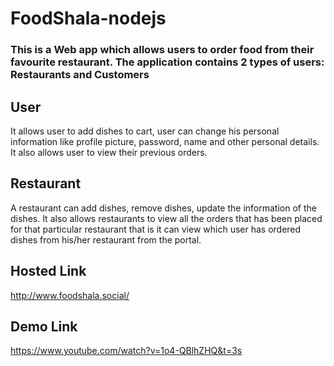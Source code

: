 # FoodShala-nodejs

### This is a Web app which allows users to order food from their favourite restaurant. The application contains 2 types of users: Restaurants and Customers

## User
It allows user to add dishes to cart, user can change his personal information like profile picture, password, name and other personal details.
It also allows user to view their previous orders.

## Restaurant
A restaurant can add dishes, remove dishes, update the information of the dishes.
It also allows restaurants to view all the orders that has been placed for that particular restaurant that is it can view which user has ordered dishes from his/her restaurant from the portal.

## Hosted Link
http://www.foodshala.social/

## Demo Link
https://www.youtube.com/watch?v=1o4-QBlhZHQ&t=3s
